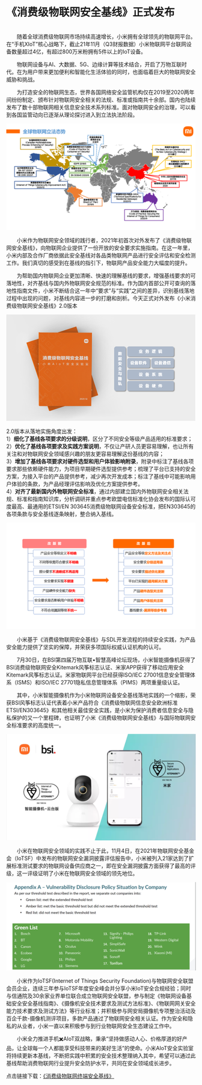 # 《消费级物联网安全基线》正式发布
<br/>
&emsp;&emsp;随着全球消费级物联网市场持续高速增长，小米拥有全球领先的物联网平台。在“手机XIoT”核心战略下，截止21年11月（Q3财报数据）小米物联网平台联网设备数量超过4亿，有超过800万米粉拥有5件以上的IoT设备。  
  
&emsp;&emsp;物联网设备与AI、大数据、5G、边缘计算等技术结合，开启了万物互联时代。在为用户带来更加便利和智能化生活体验的同时，也面临着巨大的物联网安全威胁和挑战。

&emsp;&emsp;为打造安全的物联网生态，世界各国网络安全监管机构仅在2019至2020两年间纷纷制定、颁布针对物联网安全相关的法规、标准或指南共十余部。国内也陆续发布了数十部物联网相关信息安全技术系列标准。面对物联网安全的治理，可以看到各国监管动向已逐渐从理论探讨进入到立法执法阶段。

![avatar](/resources/pics/legislationMap.png)

&emsp;&emsp;小米作为物联网安全领域的践行者，2021年初首次对外发布了《消费级物联网安全基线》，向物联网企业提供了一份开放的安全要求实施指南。在这一年里，小米内部及合作厂商依据此安全基线对各品类物联网产品进行安全评估和安全检测工作。我们真切的感受到在基线的指引下，物联网产品安全能力大幅度的提升。

&emsp;&emsp;为帮助国内物联网企业更加清晰、快速的理解基线的要求，增强基线要求的可落地性，对齐基线与国内外物联网安全规范的标准。作为国内首部公开可查询的落地性指南文件，小米不断结合这一年中“要求”与“实践”之间的差异，识别基线落地过程中出现的问题，对基线内容进一步的打磨和剖析。今天正式对外发布《小米消费级物联网安全基线》2.0版本

![avatar](/resources/pics/coverFrame.png)

2.0版本从落地实施角度出发：  
1）**细化了基线各项要求的分级说明**，区分了不同安全等级产品适用的标准要求；  
2）**优化了基线各项要求及实践方案说明**，不仅让产研人员更容易理解，也让所有关注和对物联网安全领域感兴趣的朋友更容易理解这份基线的内容；  
3）**增加了基线各项要求对硬件选型和用户体验影响附录**，附录中标注了基线各项要求那些依赖硬件能力，为项目早期硬件选型提供参考；梳理了平台已支持的安全方案，为接入平台的产品提供参考，减少再次开发成本；标注了基线中可能影响用户体验的条款，为产品经理评估影响及优化方案提供参考。  
4）**对齐了最新国内外物联网安全标准**，通过内部建立国内外物联网安全相关法规、标准和指南知识库，分析调研并重点参考欧盟电信标准化协会发布的国际认可度最高、最通用的ETSI/EN 303645消费级物联网设备安全标准，把EN303645的各项条款与安全基线逐条映射，整合纳入基线。

![avatar](/resources/pics/improvements.png)

&emsp;&emsp;小米基于《消费级物联网安全基线》与SDL开发流程的持续安全实践，为产品安全能力提供了坚实的保障，并荣获多项国际权威认证机构的认可。

&emsp;&emsp;7月30日，在BSI第四届万物互联•智慧高峰论坛现场，小米智能摄像机获得了BSI消费级物联网安全Kitemark风筝标志认证、米家APP获得了移动应用安全Kitemark风筝标志认证。米家物联网平台已经获得ISO/IEC 27001信息安全管理体系（ISMS）和ISO/IEC 27701隐私信息管理体系（PIMS）两项重量级认证。

&emsp;&emsp;其中，小米智能摄像机作为小米物联网设备安全基线落地实践的一个缩影，荣获BSI风筝标志认证代表着小米产品符合《消费级物联网信息安全欧洲标准ETSI/EN303645》和其他相关最佳安全实践，是小米为保护消费者信息安全与隐私保护的又一个里程碑，也证明了小米《消费级物联网安全基线》与国际物联网安全标准要求的高度统一。

![avatar](/resources/pics/cameraKitemark.png)

&emsp;&emsp;小米在物联网安全领域的实践不止于此，11月4日，在2021年物联网安全基金会（IoTSF）中发布的物联网安全漏洞披露评估报告中，小米被列入21家达到了扩展标准测试要求的物联网设备供应商之一，即在安全漏洞披露方面获得了最高的评级，这一评级证明了小米在物联网安全领域的领先地位。

![avatar](/resources/pics/vulnerabilityPolicy.png)

&emsp;&emsp;小米作为IoTSF(Internet of Things Security Foundation)与物联网安全联盟会员企业，连续三年参与IoTSF年度安全峰会并分享小米IoT安全合规经验；同时与信通院及30余家业界单位联合成立物联网安全联盟，参与制定《物联网设备基础安全安全基线指南》、《摄像机安全技术要求及测试方法标准》、《物联网网关安全能力技术要求及测试方法》等行业标准；并积极参与网安局摄像机专项整治活动及百企千款-摄像机测评项目，多款产品通过了物联网安全相关认证。作为安全和隐私的从业者，小米一直以来积极参与到行业物联网安全生态建设工作中。

&emsp;&emsp;小米全力推进手机✖️AIoT双战略，秉承“坚持做感动人心、价格厚道的好产品，让全球每一个人都能享受科技带来的美好生活”的使命。小米AIoT安全实验室将持续更新本基线，不断把实践中积累的安全技术整理纳入其中，希望可以通过此基线帮助消费物联网行业提升安全防护水平，共同在安全领域成长进步。

点击链接下载：[《消费级物联网终端安全基线》](https://github.com/MiSecurity/Cyber-Security-Baseline-for-Consumer-Internet-of-Things/blob/main/resources/pdf/%E6%B6%88%E8%B4%B9%E7%BA%A7%E7%89%A9%E8%81%94%E7%BD%91%E5%AE%89%E5%85%A8%E5%9F%BA%E7%BA%BF.pdf)
